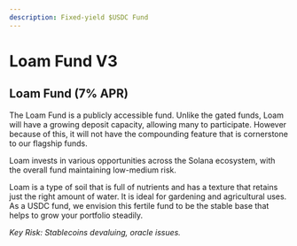 ```yaml
---
description: Fixed-yield $USDC Fund
---
```


# Loam Fund V3

## Loam Fund (7% APR)

The Loam Fund is a publicly accessible fund. Unlike the gated funds, Loam will have a growing deposit capacity, allowing many to participate. However because of this, it will not have the compounding feature that is cornerstone to our flagship funds.

Loam invests in various opportunities across the Solana ecosystem, with the overall fund maintaining low-medium risk.

Loam is a type of soil that is full of nutrients and has a texture that retains just the right amount of water. It is ideal for gardening and agricultural uses. As a USDC fund, we envision this fertile fund to be the stable base that helps to grow your portfolio steadily.

_Key Risk: Stablecoins devaluing, oracle issues._
